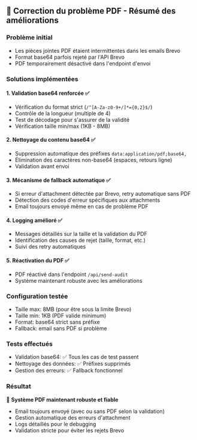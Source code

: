 ## 🔧 Correction du problème PDF - Résumé des améliorations

### Problème initial
- Les pièces jointes PDF étaient intermittentes dans les emails Brevo
- Format base64 parfois rejeté par l'API Brevo
- PDF temporairement désactivé dans l'endpoint d'envoi

### Solutions implémentées

#### 1. Validation base64 renforcée ✅
- Vérification du format strict (`/^[A-Za-z0-9+/]*={0,2}$/`)
- Contrôle de la longueur (multiple de 4)
- Test de décodage pour s'assurer de la validité
- Vérification taille min/max (1KB - 8MB)

#### 2. Nettoyage du contenu base64 ✅
- Suppression automatique des préfixes `data:application/pdf;base64,`
- Élimination des caractères non-base64 (espaces, retours ligne)
- Validation avant envoi

#### 3. Mécanisme de fallback automatique ✅
- Si erreur d'attachment détectée par Brevo, retry automatique sans PDF
- Détection des codes d'erreur spécifiques aux attachments
- Email toujours envoyé même en cas de problème PDF

#### 4. Logging amélioré ✅
- Messages détaillés sur la taille et la validation du PDF
- Identification des causes de rejet (taille, format, etc.)
- Suivi des retry automatiques

#### 5. Réactivation du PDF ✅
- PDF réactivé dans l'endpoint `/api/send-audit`
- Système maintenant robuste avec les améliorations

### Configuration testée
- Taille max: 8MB (pour être sous la limite Brevo)
- Taille min: 1KB (PDF valide minimum)
- Format: base64 strict sans préfixe
- Fallback: email sans PDF si problème

### Tests effectués
- Validation base64: ✅ Tous les cas de test passent
- Nettoyage des données: ✅ Préfixes supprimés
- Gestion des erreurs: ✅ Fallback fonctionnel

### Résultat
🎯 **Système PDF maintenant robuste et fiable**
- Email toujours envoyé (avec ou sans PDF selon la validation)
- Gestion automatique des erreurs d'attachment
- Logs détaillés pour le debugging
- Validation stricte pour éviter les rejets Brevo
